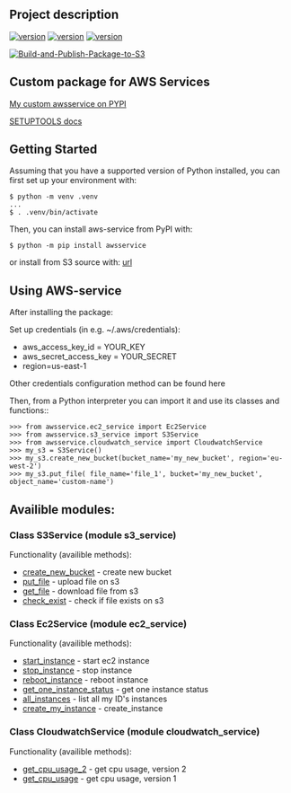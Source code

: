 ## Project description
[![version](https://img.shields.io/badge/python-3.10-green)](https://semver.org)
[![version](https://img.shields.io/badge/boto%5Bs3%5D-1.26.87-green)](https://semver.org)
[![version](https://img.shields.io/badge/unittest-latest-green)](https://semver.org)

[![Build-and-Publish-Package-to-S3](https://github.com/Vitalikys/PYPI-pip-custom/actions/workflows/main.yml/badge.svg)](https://github.com/Vitalikys/PYPI-pip-custom/actions/workflows/main.yml)

## Custom package for AWS Services 
[My custom awsservice on PYPI](https://pypi.org/project/awsservice/)

[SETUPTOOLS docs](https://setuptools.pypa.io/en/latest/userguide/declarative_config.html)
## Getting Started
Assuming that you have a supported version of Python installed, you can first set up your environment with:

```shell
$ python -m venv .venv
...
$ . .venv/bin/activate
```

Then, you can install aws-service from PyPI with:
```shell
$ python -m pip install awsservice
```

or install from S3 source with:
[url](https://blog.knoldus.com/packaging-hosting-python-repo-to-s3/)


## Using AWS-service
After installing the package: 

Set up credentials (in e.g. ~/.aws/credentials):

- aws_access_key_id = YOUR_KEY
- aws_secret_access_key = YOUR_SECRET
- region=us-east-1

Other credentials configuration method can be found here

Then, from a Python interpreter you can import it and use its classes and functions::
```shell
>>> from awsservice.ec2_service import Ec2Service
>>> from awsservice.s3_service import S3Service
>>> from awsservice.cloudwatch_service import CloudwatchService
>>> my_s3 = S3Service()
>>> my_s3.create_new_bucket(bucket_name='my_new_bucket', region='eu-west-2')
>>> my_s3.put_file( file_name='file_1', bucket='my_new_bucket', object_name='custom-name')
```

## Availible modules:

### Class S3Service (module s3_service)
Functionality (availible methods): 
* [create_new_bucket]() - create new bucket 
* [put_file]() - upload file on s3 
* [get_file]() - download file from s3
* [check_exist]() - check if file exists on s3


### Class Ec2Service (module ec2_service)
Functionality (availible methods): 
* [start_instance]() - start ec2 instance
* [stop_instance]() - stop instance
* [reboot_instance]() - reboot instance
* [get_one_instance_status]() - get one instance status
* [all_instances]() - list all my ID's instances
* [create_my_instance]() - create_instance


### Class CloudwatchService (module cloudwatch_service)
Functionality (availible methods): 

* [get_cpu_usage_2]() - get cpu usage, version 2
* [get_cpu_usage]() - get cpu usage, version 1
